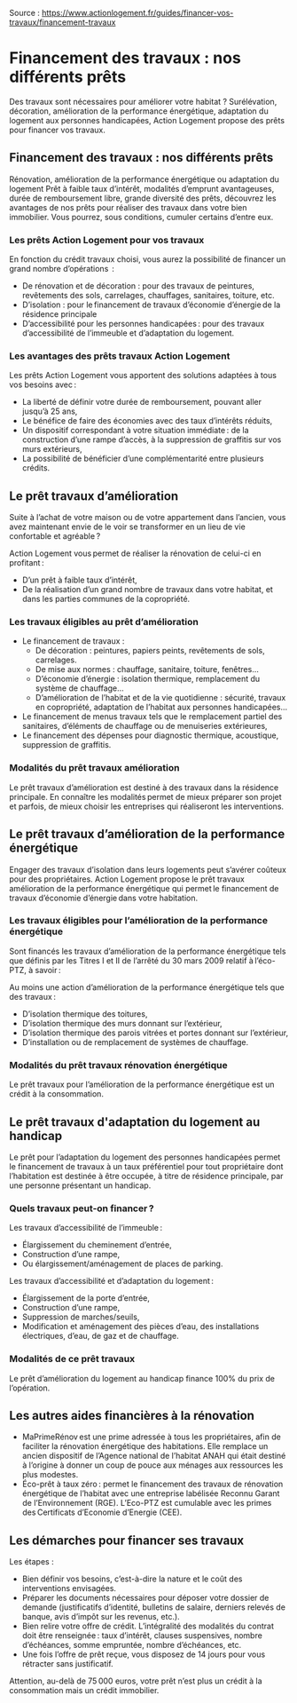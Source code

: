 Source : https://www.actionlogement.fr/guides/financer-vos-travaux/financement-travaux

# Financement des travaux : nos différents prêts

Des travaux sont nécessaires pour améliorer votre habitat ? Surélévation, décoration, amélioration de la performance énergétique, adaptation du logement aux personnes handicapées, Action Logement propose des prêts pour financer vos travaux.

## Financement des travaux : nos différents prêts

Rénovation, amélioration de la performance énergétique ou adaptation du logement
Prêt à faible taux d’intérêt, modalités d’emprunt avantageuses, durée de remboursement libre, grande diversité des prêts, découvrez les avantages de nos prêts pour réaliser des travaux dans votre bien immobilier. Vous pourrez, sous conditions, cumuler certains d’entre eux.

### Les prêts Action Logement pour vos travaux

En fonction du crédit travaux choisi, vous aurez la possibilité de financer un grand nombre d’opérations  :

- De rénovation et de décoration : pour des travaux de peintures, revêtements des sols, carrelages, chauffages, sanitaires, toiture, etc.
- D’isolation : pour le financement de travaux d’économie d’énergie de la résidence principale
- D’accessibilité pour les personnes handicapées : pour des travaux d’accessibilité de l’immeuble et d’adaptation du logement.​

### Les avantages des prêts travaux Action Logement

Les prêts Action Logement vous apportent des solutions adaptées à tous vos besoins avec :

- La liberté de définir votre durée de remboursement, pouvant aller jusqu’à 25 ans,
- Le bénéfice de faire des économies avec des taux d’intérêts réduits,
- Un dispositif correspondant à votre situation immédiate : de la construction d’une rampe d’accès, à la suppression de graffitis sur vos murs extérieurs,
- La possibilité de bénéficier d’une complémentarité entre plusieurs crédits.

## Le prêt travaux d’amélioration

Suite à l’achat de votre maison ou de votre appartement dans l’ancien, vous avez maintenant envie de le voir se transformer en un lieu de vie confortable et agréable ?

Action Logement vous permet de réaliser la rénovation de celui-ci en profitant :

- D’un prêt à faible taux d’intérêt,
- De la réalisation d’un grand nombre de travaux dans votre habitat, et dans les parties communes de la copropriété.

### Les travaux éligibles au prêt d’amélioration

- Le financement de travaux :
  - De décoration : peintures, papiers peints, revêtements de sols, carrelages.
  - De mise aux normes : chauffage, sanitaire, toiture, fenêtres…
  - D’économie d’énergie : isolation thermique, remplacement du système de chauffage…
  - D’amélioration de l’habitat et de la vie quotidienne : sécurité, travaux en copropriété, adaptation de l’habitat aux personnes handicapées…
- Le financement de menus travaux tels que le remplacement partiel des sanitaires, d’éléments de chauffage ou de menuiseries extérieures,
- Le financement des dépenses pour diagnostic thermique, acoustique, suppression de graffitis.

### Modalités du prêt travaux amélioration

Le prêt travaux d’amélioration est destiné à des travaux dans la résidence principale. En connaître les modalités permet de mieux préparer son projet et parfois, de mieux choisir les entreprises qui réaliseront les interventions.

## Le prêt travaux d’amélioration de la performance énergétique

Engager des travaux d’isolation dans leurs logements peut s’avérer coûteux pour des propriétaires. Action Logement propose le prêt travaux amélioration de la performance énergétique qui permet le financement de travaux d’économie d’énergie dans votre habitation.

### Les travaux éligibles pour l’amélioration de la performance énergétique

Sont financés les travaux d’amélioration de la performance énergétique tels que définis par les Titres I et II de l’arrêté du 30 mars 2009 relatif à l’éco-PTZ, à savoir :

Au moins une action d’amélioration de la performance énergétique tels que des travaux :

- D’isolation thermique des toitures,
- D’isolation thermique des murs donnant sur l’extérieur,
- D’isolation thermique des parois vitrées et portes donnant sur l’extérieur,
- D’installation ou de remplacement de systèmes de chauffage.

### Modalités du prêt travaux rénovation énergétique

Le prêt travaux pour l’amélioration de la performance énergétique est un crédit à la consommation.

## Le prêt travaux d'adaptation du logement au handicap

Le prêt pour l’adaptation du logement des personnes handicapées permet le financement de travaux à un taux préférentiel pour tout propriétaire dont l’habitation est destinée à être occupée, à titre de résidence principale, par une personne présentant un handicap.

### Quels travaux peut-on financer ?

Les travaux d’accessibilité de l’immeuble :

- Élargissement du cheminement d’entrée,
- Construction d’une rampe,
- Ou élargissement/aménagement de places de parking.

Les travaux d’accessibilité et d’adaptation du logement :

- Élargissement de la porte d’entrée,
- Construction d’une rampe,
- Suppression de marches/seuils,
- Modification et aménagement des pièces d’eau, des installations électriques, d’eau, de gaz et de chauffage.

### Modalités de ce prêt travaux

Le prêt d’amélioration du logement au handicap finance 100% du prix de l’opération.

## Les autres aides financières à la rénovation

- MaPrimeRénov est une prime adressée à tous les propriétaires, afin de faciliter la rénovation énergétique des habitations. Elle remplace un ancien dispositif de l’Agence national de l’habitat ANAH qui était destiné à l’origine à donner un coup de pouce aux ménages aux ressources les plus modestes.
- Éco-prêt à taux zéro : permet le financement des travaux de rénovation énergétique de l’habitat avec une entreprise labélisée Reconnu Garant de l’Environnement (RGE). L’Eco-PTZ est cumulable avec les primes des Certificats d’Economie d’Energie (CEE).

## Les démarches pour financer ses travaux

Les étapes :

- Bien définir vos besoins, c’est-à-dire la nature et le coût des interventions envisagées.
- Préparer les documents nécessaires pour déposer votre dossier de demande (justificatifs d’identité, bulletins de salaire, derniers relevés de banque, avis d’impôt sur les revenus, etc.).
- Bien relire votre offre de crédit. L’intégralité des modalités du contrat doit être renseignée : taux d’intérêt, clauses suspensives, nombre d’échéances, somme empruntée, nombre d’échéances, etc.
- Une fois l’offre de prêt reçue, vous disposez de 14 jours pour vous rétracter sans justificatif.

Attention, au-delà de 75 000 euros, votre prêt n’est plus un crédit à la consommation mais un crédit immobilier.
